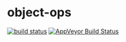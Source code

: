 # object-ops

[![build status](http://img.shields.io/travis/chiefBiiko/object-ops.svg?style=flat)](http://travis-ci.org/chiefBiiko/object-ops) [![AppVeyor Build Status](https://ci.appveyor.com/api/projects/status/github/chiefBiiko/object-ops?branch=master&svg=true)](https://ci.appveyor.com/project/chiefBiiko/object-ops)